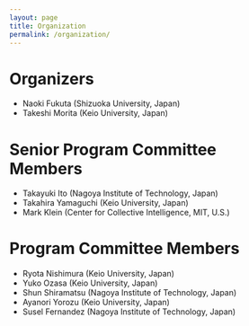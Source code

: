 ```yaml
---
layout: page
title: Organization
permalink: /organization/
---
```


# Organizers
* Naoki Fukuta (Shizuoka University, Japan)
* Takeshi Morita (Keio University, Japan)

# Senior Program Committee Members 
* Takayuki Ito (Nagoya Institute of Technology, Japan) 
* Takahira Yamaguchi (Keio University, Japan) 
* Mark Klein (Center for Collective Intelligence, MIT, U.S.) 

# Program Committee Members 
* Ryota Nishimura (Keio University, Japan) 
* Yuko Ozasa (Keio University, Japan) 
* Shun Shiramatsu (Nagoya Institute of Technology, Japan) 
* Ayanori Yorozu (Keio University, Japan) 
* Susel Fernandez (Nagoya Institute of Technology, Japan) 

